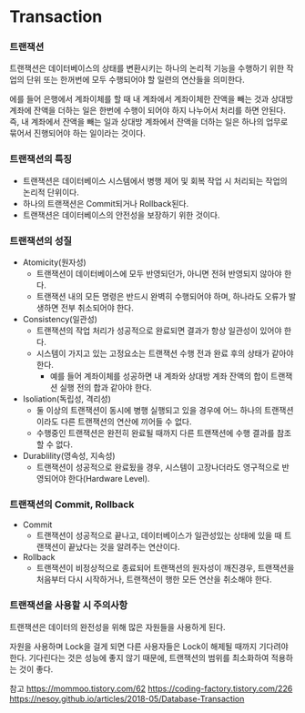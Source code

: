 # Transaction

### 트랜잭션
트랜잭션은 데이터베이스의 상태를 변환시키는 하나의 논리적 기능을 수행하기 위한 작업의 단위 또는 한꺼번에 모두 수행되어야 할 일련의 연산들을 의미한다.

에를 들어 은행에서 계좌이체를 할 때 내 계좌에서 계좌이체한 잔액을 빼는 것과 상대방 계좌에 잔액을 더하는 일은 한번에 수행이 되어야 하지 나누어서 처리를 하면 안된다. 즉, 내 계좌에서 잔액을 빼는 일과 상대방 계좌에서 잔액을 더하는 일은 하나의 업무로 묶어서 진행되어야 하는 일이라는 것이다.

### 트랜잭션의 특징
* 트랜잭션은 데이터베이스 시스템에서 병행 제어 및 회복 작업 시 처리되는 작업의 논리적 단위이다.
* 하나의 트랜잭션은 Commit되거나 Rollback된다.
* 트랜잭션은 데이터베이스의 안전성을 보장하기 위한 것이다.

### 트랜잭션의 성질
* Atomicity(원자성)
    * 트랜잭션이 데이터베이스에 모두 반영되던가, 아니면 전혀 반영되지 않아야 한다.
    * 트랜잭션 내의 모든 명령은 반드시 완벽히 수행되어야 하며, 하나라도 오류가 발생하면 전부 취소되어야 한다.
* Consistency(일관성)
    * 트랜잭션의 작업 처리가 성공적으로 완료되면 결과가 항상 일관성이 있어야 한다.
    * 시스템이 가지고 있는 고정요소는 트랜잭션 수행 전과 완료 후의 상태가 같아야 한다.
        * 예를 들어 계좌이체를 성공하면 내 계좌와 상대방 계좌 잔액의 합이 트랜잭션 실행 전의 합과 같아야 한다.
* Isoliation(독립성, 격리성)
    * 둘 이상의 트랜잭션이 동시에 병행 실행되고 있을 경우에 어느 하나의 트랜잭션이라도 다른 트랜잭션의 연산에 끼어들 수 없다.
    * 수행중인 트랜잭션은 완전히 완료될 때까지 다른 트랜잭션에 수행 결과를 참조할 수 없다.
* Durablility(영속성, 지속성)
    * 트랜잭션이 성공적으로 완료됬을 경우, 시스템이 고장나더라도 영구적으로 반영되어야 한다(Hardware Level).

### 트랜잭션의 Commit, Rollback
* Commit
    * 트랜잭션이 성공적으로 끝나고, 데이터베이스가 일관성있는 상태에 있을 때 트랜잭션이 끝났다는 것을 알려주는 연산이다.
* Rollback
    * 트랜잭션이 비정상적으로 종료되어 트랜잭션의 원자성이 깨진경우, 트랜잭션을 처음부터 다시 시작하거나, 트랜잭션이 행한 모든 연산을 취소해야 한다.

### 트랜잭션을 사용할 시 주의사항
트랜잭션은 데이터의 완전성을 위해 많은 자원들을 사용하게 된다.

자원을 사용하며 Lock을 걸게 되면 다른 사용자들은 Lock이 해제될 때까지 기다려야 한다. 기다린다는 것은 성능에 좋지 않기 때문에, 트랜잭션의 범위를 최소화하여 적용하는 것이 좋다.

참고
https://mommoo.tistory.com/62
https://coding-factory.tistory.com/226
https://nesoy.github.io/articles/2018-05/Database-Transaction

